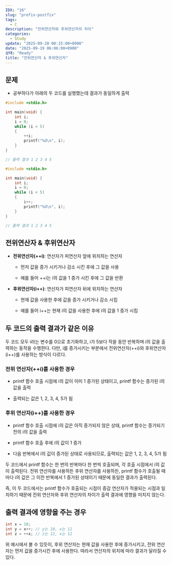 ```yaml
---
IDX: "16"
slug: "prefix-postfix"
tags:
  - C
description: "전위연산자와 후위연산자의 차이"
categories:
  - Study
update: "2025-09-20 00:15:00+0900"
date: "2025-09-19 06:06:00+0900"
상태: "Ready"
title: "전위연산자 & 후위연산자"
---
```

## 문제

- 공부하다가 아래의 두 코드를 실행했는데 결과가 동일하게 출력

```c++
#include <stdio.h>

int main(void) {
	int i;
	i = 0;
	while (i < 5)
	{
		++i;
		printf("%d\n", i);
	}
}

// 출력 결과 1 2 3 4 5
```

```c++
#include <stdio.h>

int main(void) {
	int i;
	i = 0;
	while (i < 5)
	{
		i++;
		printf("%d\n", i);
	}
}

// 출력 결과 1 2 3 4 5
```

## 전위연산자 & 후위연산자

- **전위연산자(++i)**: 연산자가 피연산자 앞에 위치하는 연산자

    - 먼저 값을 증가 시키거나 감소 시킨 후에 그 값을 사용

    - 예를 들어 ++i는 i의 값을 1 증가 시킨 후에 그 값을 반환

- **후위연산자(i++)**: 연산자가 피연산자 뒤에 위치하는 연산자

    - 현재 값을 사용한 후에 값을 증가 시키거나 감소 시킴

    - 예를 들어 i++는 현재 i의 값을 사용한 후에 i의 값을 1 증가 시킴

## 두 코드의 출력 결과가 같은 이유

두 코드 모두 i라는 변수를 0으로 초기화하고, i가 5보다 작을 동안 반복하며 i의 값을 출력하는 동작을 수행한다. 다만, i를 증가시키는 부분에서 전위연산자(++i)와 후위연산자(i++)를 사용하는 방식이 다르다.

### 전위 연산자(++i)를 사용한 경우

- printf 함수 호출 시점에 i의 값이 이미 1 증가된 상태이고, printf 함수는 증가된 i의 값을 출력

- 출력되는 값은 1, 2, 3, 4, 5가 됨

### **후위 연산자(i++)를 사용한 경우**

- printf 함수 호출 시점에 i의 값은 아직 증가되지 않은 상태, printf 함수는 증가되기 전의 i의 값을 출력

- printf 함수 호출 후에 i의 값이 1 증가

- 다음 반복에서 i의 값이 증가된 상태로 사용되므로, 출력되는 값은 1, 2, 3, 4, 5가 됨

두 코드에서 printf 함수는 한 번의 반복마다 한 번씩 호출되며, 각 호출 시점에서 i의 값이 출력된다. 전위 연산자를 사용하든 후위 연산자를 사용하든, printf 함수가 호출될 때마다 i의 값은 그 이전 반복에서 1 증가된 상태이기 때문에 동일한 결과가 출력된다.

즉, 이 두 코드에서는 printf 함수가 호출되는 시점이 증감 연산자가 적용되는 시점과 일치하기 때문에 전위 연산자와 후위 연산자의 차이가 출력 결과에 영향을 미치지 않는다.

## 출력 결과에 영향을 주는 경우

```c++
int x = 10;
int y = x++; // y는 10, x는 11
int z = ++x; // z는 12, x는 12
```

위 예시에서 볼 수 있듯이, 후위 연산자는 현재 값을 사용한 후에 증가시키고, 전위 연산자는 먼저 값을 증가시킨 후에 사용한다. 따라서 연산자의 위치에 따라 결과가 달라질 수 있다.

